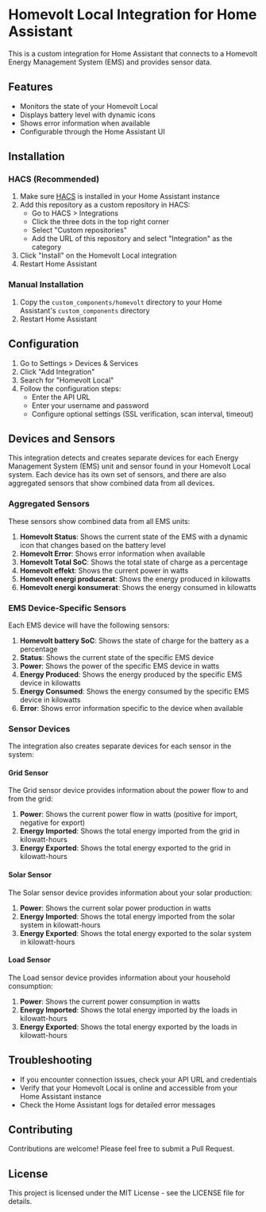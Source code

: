 # Homevolt Local Integration for Home Assistant

This is a custom integration for Home Assistant that connects to a Homevolt Energy Management System (EMS) and provides sensor data.

## Features

- Monitors the state of your Homevolt Local
- Displays battery level with dynamic icons
- Shows error information when available
- Configurable through the Home Assistant UI

## Installation

### HACS (Recommended)

1. Make sure [HACS](https://hacs.xyz/) is installed in your Home Assistant instance
2. Add this repository as a custom repository in HACS:
   - Go to HACS > Integrations
   - Click the three dots in the top right corner
   - Select "Custom repositories"
   - Add the URL of this repository and select "Integration" as the category
3. Click "Install" on the Homevolt Local integration
4. Restart Home Assistant

### Manual Installation

1. Copy the `custom_components/homevolt` directory to your Home Assistant's `custom_components` directory
2. Restart Home Assistant

## Configuration

1. Go to Settings > Devices & Services
2. Click "Add Integration"
3. Search for "Homevolt Local"
4. Follow the configuration steps:
   - Enter the API URL
   - Enter your username and password
   - Configure optional settings (SSL verification, scan interval, timeout)

## Devices and Sensors

This integration detects and creates separate devices for each Energy Management System (EMS) unit and sensor found in your Homevolt Local system. Each device has its own set of sensors, and there are also aggregated sensors that show combined data from all devices.

### Aggregated Sensors

These sensors show combined data from all EMS units:

1. **Homevolt Status**: Shows the current state of the EMS with a dynamic icon that changes based on the battery level
2. **Homevolt Error**: Shows error information when available
3. **Homevolt Total SoC**: Shows the total state of charge as a percentage
4. **Homevolt effekt**: Shows the current power in watts
5. **Homevolt energi producerat**: Shows the energy produced in kilowatts
6. **Homevolt energi konsumerat**: Shows the energy consumed in kilowatts

### EMS Device-Specific Sensors

Each EMS device will have the following sensors:

1. **Homevolt battery SoC**: Shows the state of charge for the battery as a percentage
2. **Status**: Shows the current state of the specific EMS device
3. **Power**: Shows the power of the specific EMS device in watts
4. **Energy Produced**: Shows the energy produced by the specific EMS device in kilowatts
5. **Energy Consumed**: Shows the energy consumed by the specific EMS device in kilowatts
6. **Error**: Shows error information specific to the device when available

### Sensor Devices

The integration also creates separate devices for each sensor in the system:

#### Grid Sensor

The Grid sensor device provides information about the power flow to and from the grid:

1. **Power**: Shows the current power flow in watts (positive for import, negative for export)
2. **Energy Imported**: Shows the total energy imported from the grid in kilowatt-hours
3. **Energy Exported**: Shows the total energy exported to the grid in kilowatt-hours

#### Solar Sensor

The Solar sensor device provides information about your solar production:

1. **Power**: Shows the current solar power production in watts
2. **Energy Imported**: Shows the total energy imported from the solar system in kilowatt-hours
3. **Energy Exported**: Shows the total energy exported to the solar system in kilowatt-hours

#### Load Sensor

The Load sensor device provides information about your household consumption:

1. **Power**: Shows the current power consumption in watts
2. **Energy Imported**: Shows the total energy imported by the loads in kilowatt-hours
3. **Energy Exported**: Shows the total energy exported by the loads in kilowatt-hours

## Troubleshooting

- If you encounter connection issues, check your API URL and credentials
- Verify that your Homevolt Local is online and accessible from your Home Assistant instance
- Check the Home Assistant logs for detailed error messages

## Contributing

Contributions are welcome! Please feel free to submit a Pull Request.

## License

This project is licensed under the MIT License - see the LICENSE file for details.
